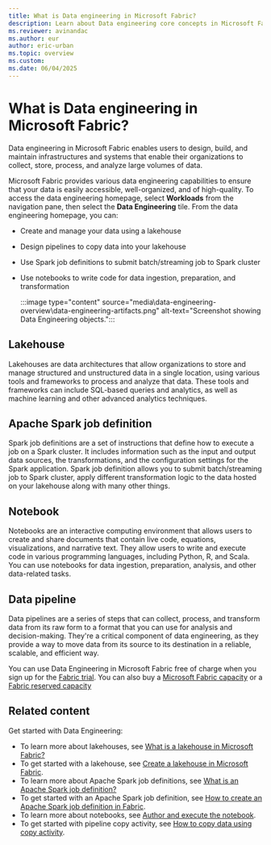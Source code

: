 ```yaml
---
title: What is Data engineering in Microsoft Fabric?
description: Learn about Data engineering core concepts in Microsoft Fabric and the analytics functionality it offers.
ms.reviewer: avinandac
ms.author: eur
author: eric-urban
ms.topic: overview
ms.custom:
ms.date: 06/04/2025
---
```


# What is Data engineering in Microsoft Fabric?

Data engineering in Microsoft Fabric enables users to design, build, and maintain infrastructures and systems that enable their organizations to collect, store, process, and analyze large volumes of data.

Microsoft Fabric provides various data engineering capabilities to ensure that your data is easily accessible, well-organized, and of high-quality. To access the data engineering homepage, select **Workloads** from the navigation pane, then select the **Data Engineering** tile. From the data engineering homepage, you can:

- Create and manage your data using a lakehouse

- Design pipelines to copy data into your lakehouse

- Use Spark job definitions to submit batch/streaming job to Spark cluster

- Use notebooks to write code for data ingestion, preparation, and transformation

  :::image type="content" source="media\data-engineering-overview\data-engineering-artifacts.png" alt-text="Screenshot showing Data Engineering objects.":::

## Lakehouse

Lakehouses are data architectures that allow organizations to store and manage structured and unstructured data in a single location, using various tools and frameworks to process and analyze that data. These tools and frameworks can include SQL-based queries and analytics, as well as machine learning and other advanced analytics techniques.

## Apache Spark job definition

Spark job definitions are a set of instructions that define how to execute a job on a Spark cluster. It includes information such as the input and output data sources, the transformations, and the configuration settings for the Spark application. Spark job definition allows you to submit batch/streaming job to Spark cluster, apply different transformation logic to the data hosted on your lakehouse along with many other things.

## Notebook

Notebooks are an interactive computing environment that allows users to create and share documents that contain live code, equations, visualizations, and narrative text. They allow users to write and execute code in various programming languages, including Python, R, and Scala. You can use notebooks for data ingestion, preparation, analysis, and other data-related tasks.

## Data pipeline

Data pipelines are a series of steps that can collect, process, and transform data from its raw form to a format that you can use for analysis and decision-making. They're a critical component of data engineering, as they provide a way to move data from its source to its destination in a reliable, scalable, and efficient way.

You can use Data Engineering in Microsoft Fabric free of charge when you sign up for the [Fabric trial](../fundamentals/fabric-trial.md). You can also buy a [Microsoft Fabric capacity](../enterprise/buy-subscription.md) or a [Fabric reserved capacity](/azure/cost-management-billing/reservations/fabric-capacity)

## Related content

Get started with Data Engineering:

- To learn more about lakehouses, see [What is a lakehouse in Microsoft Fabric?](lakehouse-overview.md)
- To get started with a lakehouse, see [Create a lakehouse in Microsoft Fabric](create-lakehouse.md).
- To learn more about Apache Spark job definitions, see [What is an Apache Spark job definition?](spark-job-definition.md)
- To get started with an Apache Spark job definition, see [How to create an Apache Spark job definition in Fabric](create-spark-job-definition.md).
- To learn more about notebooks, see [Author and execute the notebook](author-execute-notebook.md).
- To get started with pipeline copy activity, see [How to copy data using copy activity](..\data-factory\copy-data-activity.md).
